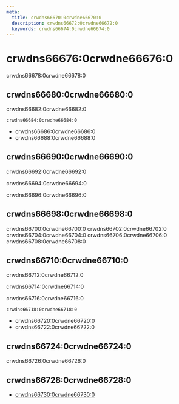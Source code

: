 ```yaml
---
meta:
  title: crwdns66670:0crwdne66670:0
  description: crwdns66672:0crwdne66672:0
  keywords: crwdns66674:0crwdne66674:0
---
```


# crwdns66676:0crwdne66676:0
crwdns66678:0crwdne66678:0

<entry-ad />

## crwdns66680:0crwdne66680:0
crwdns66682:0crwdne66682:0

`crwdns66684:0crwdne66684:0`
- crwdns66686:0crwdne66686:0
- crwdns66688:0crwdne66688:0


## crwdns66690:0crwdne66690:0
crwdns66692:0crwdne66692:0

  crwdns66694:0crwdne66694:0

  crwdns66696:0crwdne66696:0

## crwdns66698:0crwdne66698:0
crwdns66700:0crwdne66700:0
<alert type="success">crwdns66702:0crwdne66702:0</alert>
<alert type="info">crwdns66704:0crwdne66704:0</alert>
<alert type="warning">crwdns66706:0crwdne66706:0</alert>
<alert type="error">crwdns66708:0crwdne66708:0</alert>

## crwdns66710:0crwdne66710:0
crwdns66712:0crwdne66712:0

  crwdns66714:0crwdne66714:0

  crwdns66716:0crwdne66716:0

  `crwdns66718:0crwdne66718:0`
  - crwdns66720:0crwdne66720:0
  - crwdns66722:0crwdne66722:0

## crwdns66724:0crwdne66724:0
crwdns66726:0crwdne66726:0

## crwdns66728:0crwdne66728:0
  - [crwdns66730:0crwdne66730:0]()

<backmatter />
